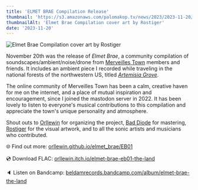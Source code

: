 ```yaml
---
title: 'ELMET BRAE Compilation Release'
thumbnail: 'https://s3.amazonaws.com/palomakop.tv/news/2023/2023-11-20/elmet_brae_1200px.jpg'
thumbnailAlt: 'Elmet Brae Compilation cover art by Rostiger'
date: '2023-11-20'
---
```


<img alt="Elmet Brae Compilation cover art by Rostiger" loading="lazy" src="https://s3.amazonaws.com/palomakop.tv/news/2023/2023-11-20/elmet_brae_1200px.jpg"/>
<p>
  November 20th was the release of <i>Elmet Brae</i>, a community compilation of soundscapes/ambient/noise/drone from <a href="https://merveilles.town/about" rel="noopener" target="_blank">Merveilles Town</a> members and friends. It includes an ambient piece I recorded while traveling in the national forests of the northwestern US, titled <i><a href="https://beldamrecords.bandcamp.com/track/paloma-kop-artemisia-grove" rel="noopener" target="_blank">Artemisia Grove</a></i>.
  </p>
<p>
  The online community of Merveilles Town has been a calm, creative haven for me on the internet, and a place of mutual inspiration and encouragement, since I joined the mastodon server in 2022. It has been lovely to listen to everyone's musical contributions to this compilation and appreciate the town's unique personality and atmosphere.
  </p>
<p>
  Shout outs to <a href="https://orllewin.github.io/" rel="noopener" target="_blank">Orllewin</a> for organizing the project, <a href="https://badd10de.dev/" rel="noopener" target="_blank">Bad Diode</a> for mastering, <a href="https://nchrs.xyz/index.html" rel="noopener" target="_blank">Rostiger</a> for the visual artwork, and to all the sonic artists and musicians who contributed.

  </p>
<p>
  🌐 Find out more: <a href="https://orllewin.github.io/elmet_brae/EB01/" rel="noopener" target="_blank">orllewin.github.io/elmet_brae/EB01</a>
</p>
<p>
  💿 Download FLAC: <a href="https://orllewin.itch.io/elmet-brae-eb01-the-land" rel="noopener" target="_blank">orllewin.itch.io/elmet-brae-eb01-the-land</a>
</p>
<p>
  🔈 Listen on Bandcamp: <a href="https://beldamrecords.bandcamp.com/album/elmet-brae-the-land" rel="noopener" target="_blank">beldamrecords.bandcamp.com/album/elmet-brae-the-land</a>
</p>
